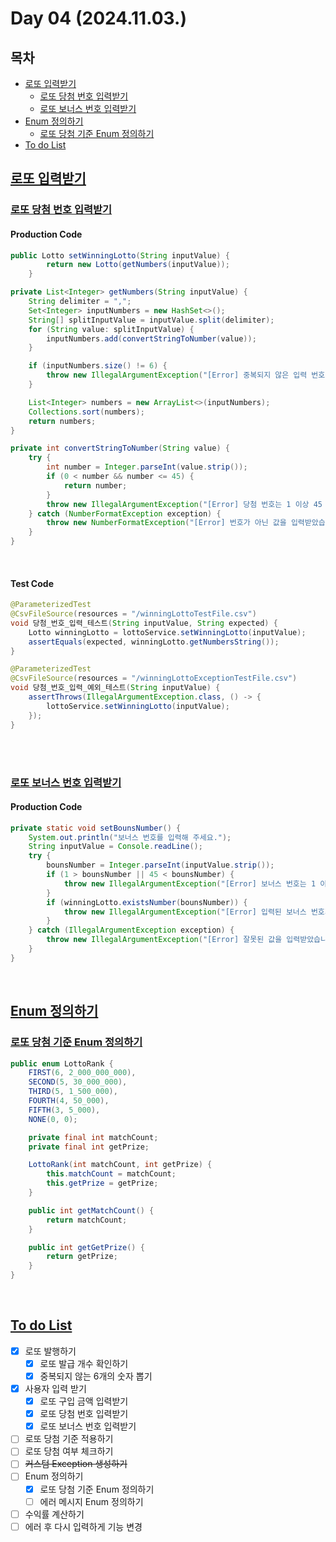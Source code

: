 # Day 04 (2024.11.03.)

## 목차
* [로또 입력받기](./day_04.md#로또-입력받기)
    * [로또 당첨 번호 입력받기](./day_04.md#로또-당첨-번호-입력받기)
    * [로또 보너스 번호 입력받기](./day_04.md#로또-보너스-번호-입력받기)
* [Enum 정의하기](./day_04.md#enum-정의하기)
    * [로또 당첨 기준 Enum 정의하기](./day_04.md#로또-당첨-기준-enum-정의하기)
* [To do List](./day_04.md#to-do-list)

## [로또 입력받기](./day_04.md#목차)

### [로또 당첨 번호 입력받기](./day_04.md#목차)

#### Production Code

```java
public Lotto setWinningLotto(String inputValue) {
        return new Lotto(getNumbers(inputValue));
    }

private List<Integer> getNumbers(String inputValue) {
    String delimiter = ",";
    Set<Integer> inputNumbers = new HashSet<>();
    String[] splitInputValue = inputValue.split(delimiter);
    for (String value: splitInputValue) {
        inputNumbers.add(convertStringToNumber(value));
    }

    if (inputNumbers.size() != 6) {
        throw new IllegalArgumentException("[Error] 중복되지 않은 입력 번호가 6개이어야 합니다. 입력된 번호 개수: " + inputNumbers.size());
    }

    List<Integer> numbers = new ArrayList<>(inputNumbers);
    Collections.sort(numbers);
    return numbers;
}

private int convertStringToNumber(String value) {
    try {
        int number = Integer.parseInt(value.strip());
        if (0 < number && number <= 45) {
            return number;
        }
        throw new IllegalArgumentException("[Error] 당첨 번호는 1 이상 45 이하의 번호만 가능합니다. 입력 번호: " + number);
    } catch (NumberFormatException exception) {
        throw new NumberFormatException("[Error] 번호가 아닌 값을 입력받았습니다. 입력 값: " + value);
    }
}
```
<br>

#### Test Code

```java
@ParameterizedTest
@CsvFileSource(resources = "/winningLottoTestFile.csv")
void 당첨_번호_입력_테스트(String inputValue, String expected) {
    Lotto winningLotto = lottoService.setWinningLotto(inputValue);
    assertEquals(expected, winningLotto.getNumbersString());
}

@ParameterizedTest
@CsvFileSource(resources = "/winningLottoExceptionTestFile.csv")
void 당첨_번호_입력_예외_테스트(String inputValue) {
    assertThrows(IllegalArgumentException.class, () -> {
        lottoService.setWinningLotto(inputValue);
    });
}
```
<br><br>

### [로또 보너스 번호 입력받기](./day_04.md#목차)

#### Production Code

```java
private static void setBounsNumber() {
    System.out.println("보너스 번호를 입력해 주세요.");
    String inputValue = Console.readLine();
    try {
        bounsNumber = Integer.parseInt(inputValue.strip());
        if (1 > bounsNumber || 45 < bounsNumber) {
            throw new IllegalArgumentException("[Error] 보너스 번호는 1 이상 45 이하이어야 합니다. 입력된 값: " + bounsNumber);
        }
        if (winningLotto.existsNumber(bounsNumber)) {
            throw new IllegalArgumentException("[Error] 입력된 보너스 번호가 당첨 번호에 포함되어 있습니다. 입력된 값: " + bounsNumber);
        }
    } catch (IllegalArgumentException exception) {
        throw new IllegalArgumentException("[Error] 잘못된 값을 입력받았습니다. 입력된 보너스 번호 값: " + inputValue);
    }
}
```

<br>

## [Enum 정의하기](./day_04.md#목차)

### [로또 당첨 기준 Enum 정의하기](./day_04.md#목차)

```java
public enum LottoRank {
    FIRST(6, 2_000_000_000),
    SECOND(5, 30_000_000),
    THIRD(5, 1_500_000),
    FOURTH(4, 50_000),
    FIFTH(3, 5_000),
    NONE(0, 0);

    private final int matchCount;
    private final int getPrize;

    LottoRank(int matchCount, int getPrize) {
        this.matchCount = matchCount;
        this.getPrize = getPrize;
    }

    public int getMatchCount() {
        return matchCount;
    }

    public int getGetPrize() {
        return getPrize;
    }
}
```

<br>

## [To do List](./day_04.md#목차)

- [x] 로또 발행하기
    - [x] 로또 발급 개수 확인하기
    - [x] 중복되지 않는 6개의 숫자 뽑기
- [x] 사용자 입력 받기
    - [x] 로또 구입 금액 입력받기
    - [x] 로또 당첨 번호 입력받기
    - [x] 로또 보너스 번호 입력받기
- [ ] 로또 당첨 기준 적용하기
- [ ] 로또 당첨 여부 체크하기
- [ ] ~~커스텀 Exception 생성하기~~
- [ ] Enum 정의하기
    - [x] 로또 당첨 기준 Enum 정의하기
    - [ ] 에러 메시지 Enum 정의하기
- [ ] 수익률 계산하기
- [ ] 에러 후 다시 입력하게 기능 변경
